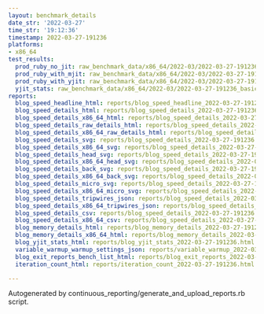 ```yaml
---
layout: benchmark_details
date_str: '2022-03-27'
time_str: '19:12:36'
timestamp: 2022-03-27-191236
platforms:
- x86_64
test_results:
  prod_ruby_no_jit: raw_benchmark_data/x86_64/2022-03/2022-03-27-191236_basic_benchmark_prod_ruby_no_jit.json
  prod_ruby_with_mjit: raw_benchmark_data/x86_64/2022-03/2022-03-27-191236_basic_benchmark_prod_ruby_with_mjit.json
  prod_ruby_with_yjit: raw_benchmark_data/x86_64/2022-03/2022-03-27-191236_basic_benchmark_prod_ruby_with_yjit.json
  yjit_stats: raw_benchmark_data/x86_64/2022-03/2022-03-27-191236_basic_benchmark_yjit_stats.json
reports:
  blog_speed_headline_html: reports/blog_speed_headline_2022-03-27-191236.html
  blog_speed_details_html: reports/blog_speed_details_2022-03-27-191236.html
  blog_speed_details_x86_64_html: reports/blog_speed_details_2022-03-27-191236.x86_64.html
  blog_speed_details_raw_details_html: reports/blog_speed_details_2022-03-27-191236.raw_details.html
  blog_speed_details_x86_64_raw_details_html: reports/blog_speed_details_2022-03-27-191236.x86_64.raw_details.html
  blog_speed_details_svg: reports/blog_speed_details_2022-03-27-191236.svg
  blog_speed_details_x86_64_svg: reports/blog_speed_details_2022-03-27-191236.x86_64.svg
  blog_speed_details_head_svg: reports/blog_speed_details_2022-03-27-191236.head.svg
  blog_speed_details_x86_64_head_svg: reports/blog_speed_details_2022-03-27-191236.x86_64.head.svg
  blog_speed_details_back_svg: reports/blog_speed_details_2022-03-27-191236.back.svg
  blog_speed_details_x86_64_back_svg: reports/blog_speed_details_2022-03-27-191236.x86_64.back.svg
  blog_speed_details_micro_svg: reports/blog_speed_details_2022-03-27-191236.micro.svg
  blog_speed_details_x86_64_micro_svg: reports/blog_speed_details_2022-03-27-191236.x86_64.micro.svg
  blog_speed_details_tripwires_json: reports/blog_speed_details_2022-03-27-191236.tripwires.json
  blog_speed_details_x86_64_tripwires_json: reports/blog_speed_details_2022-03-27-191236.x86_64.tripwires.json
  blog_speed_details_csv: reports/blog_speed_details_2022-03-27-191236.csv
  blog_speed_details_x86_64_csv: reports/blog_speed_details_2022-03-27-191236.x86_64.csv
  blog_memory_details_html: reports/blog_memory_details_2022-03-27-191236.html
  blog_memory_details_x86_64_html: reports/blog_memory_details_2022-03-27-191236.x86_64.html
  blog_yjit_stats_html: reports/blog_yjit_stats_2022-03-27-191236.html
  variable_warmup_warmup_settings_json: reports/variable_warmup_2022-03-27-191236.warmup_settings.json
  blog_exit_reports_bench_list_html: reports/blog_exit_reports_2022-03-27-191236.bench_list.html
  iteration_count_html: reports/iteration_count_2022-03-27-191236.html

---
```

Autogenerated by continuous_reporting/generate_and_upload_reports.rb script.
